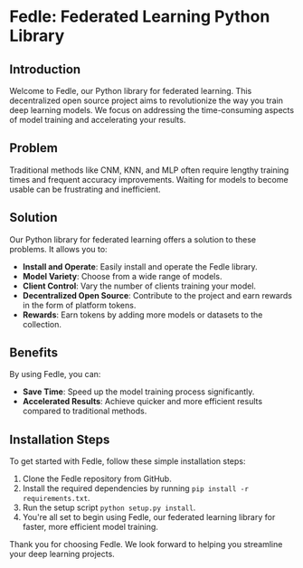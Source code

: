 # Fedle: Federated Learning Python Library

## Introduction
Welcome to Fedle, our Python library for federated learning. This decentralized open source project aims to revolutionize the way you train deep learning models. We focus on addressing the time-consuming aspects of model training and accelerating your results.

## Problem
Traditional methods like CNM, KNN, and MLP often require lengthy training times and frequent accuracy improvements. Waiting for models to become usable can be frustrating and inefficient.

## Solution
Our Python library for federated learning offers a solution to these problems. It allows you to:
- **Install and Operate**: Easily install and operate the Fedle library.
- **Model Variety**: Choose from a wide range of models.
- **Client Control**: Vary the number of clients training your model.
- **Decentralized Open Source**: Contribute to the project and earn rewards in the form of platform tokens.
- **Rewards**: Earn tokens by adding more models or datasets to the collection.

## Benefits
By using Fedle, you can:
- **Save Time**: Speed up the model training process significantly.
- **Accelerated Results**: Achieve quicker and more efficient results compared to traditional methods.

## Installation Steps
To get started with Fedle, follow these simple installation steps:

1. Clone the Fedle repository from GitHub.
2. Install the required dependencies by running `pip install -r requirements.txt`.
3. Run the setup script `python setup.py install`.
4. You're all set to begin using Fedle, our federated learning library for faster, more efficient model training.

Thank you for choosing Fedle. We look forward to helping you streamline your deep learning projects.
